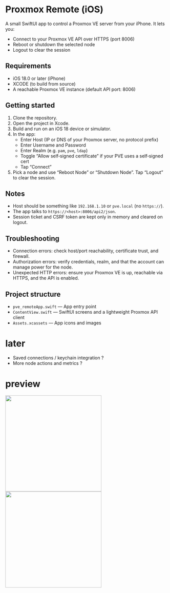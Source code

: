 # Proxmox Remote (iOS)

A small SwiftUI app to control a Proxmox VE server from your iPhone. It lets you:
- Connect to your Proxmox VE API over HTTPS (port 8006)
- Reboot or shutdown the selected node
- Logout to clear the session

## Requirements
- iOS 18.0 or later (iPhone)
- XCODE (to build from source)
- A reachable Proxmox VE instance (default API port: 8006)

## Getting started
1. Clone the repository.
2. Open the project in Xcode.
3. Build and run on an iOS 18 device or simulator.
4. In the app:
   - Enter Host (IP or DNS of your Proxmox server, no protocol prefix)
   - Enter Username and Password
   - Enter Realm (e.g. `pam`, `pve`, `ldap`)
   - Toggle “Allow self‑signed certificate” if your PVE uses a self‑signed cert
   - Tap “Connect”
5. Pick a node and use “Reboot Node” or “Shutdown Node”. Tap “Logout” to clear the session.

## Notes
- Host should be something like `192.168.1.10` or `pve.local` (no `https://`).
- The app talks to `https://<host>:8006/api2/json`.
- Session ticket and CSRF token are kept only in memory and cleared on logout.

## Troubleshooting
- Connection errors: check host/port reachability, certificate trust, and firewall.
- Authorization errors: verify credentials, realm, and that the account can manage power for the node.
- Unexpected HTTP errors: ensure your Proxmox VE is up, reachable via HTTPS, and the API is enabled.

## Project structure
- `pve_remoteApp.swift` — App entry point
- `ContentView.swift` — SwiftUI screens and a lightweight Proxmox API client
- `Assets.xcassets` — App icons and images

# later
- Saved connections / keychain integration ?
- More node actions and metrics ?

# preview
<p float="left">
  <img src="https://github.com/user-attachments/assets/87904112-788d-41f2-b652-6cccf3e9d69a" width="300" />
  <img src="https://github.com/user-attachments/assets/d309237e-eae3-4a75-96e9-7c6a01f2937a" width="300" />
</p>
